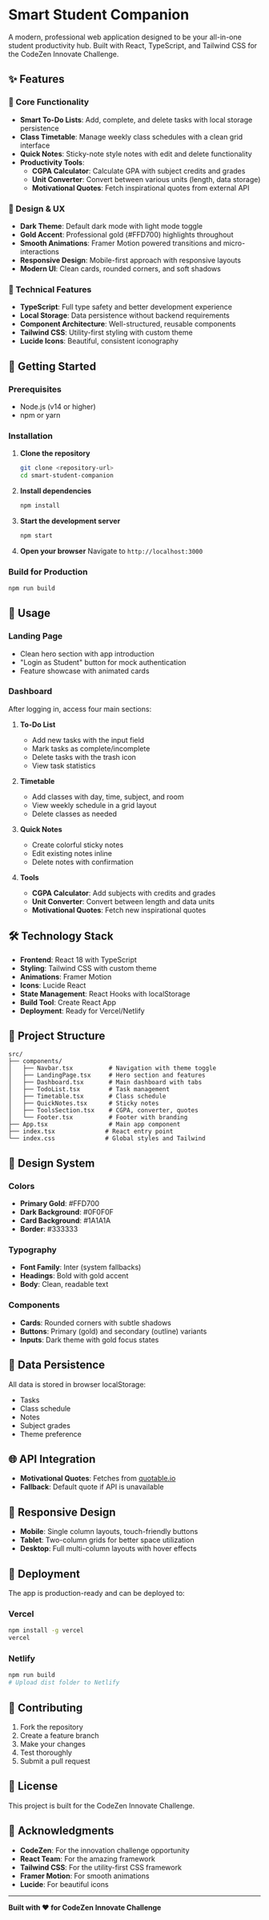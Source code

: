 # Smart Student Companion

A modern, professional web application designed to be your all-in-one student productivity hub. Built with React, TypeScript, and Tailwind CSS for the CodeZen Innovate Challenge.

## ✨ Features

### 🎯 Core Functionality
- **Smart To-Do Lists**: Add, complete, and delete tasks with local storage persistence
- **Class Timetable**: Manage weekly class schedules with a clean grid interface
- **Quick Notes**: Sticky-note style notes with edit and delete functionality
- **Productivity Tools**:
  - **CGPA Calculator**: Calculate GPA with subject credits and grades
  - **Unit Converter**: Convert between various units (length, data storage)
  - **Motivational Quotes**: Fetch inspirational quotes from external API

### 🎨 Design & UX
- **Dark Theme**: Default dark mode with light mode toggle
- **Gold Accent**: Professional gold (#FFD700) highlights throughout
- **Smooth Animations**: Framer Motion powered transitions and micro-interactions
- **Responsive Design**: Mobile-first approach with responsive layouts
- **Modern UI**: Clean cards, rounded corners, and soft shadows

### 🔧 Technical Features
- **TypeScript**: Full type safety and better development experience
- **Local Storage**: Data persistence without backend requirements
- **Component Architecture**: Well-structured, reusable components
- **Tailwind CSS**: Utility-first styling with custom theme
- **Lucide Icons**: Beautiful, consistent iconography

## 🚀 Getting Started

### Prerequisites
- Node.js (v14 or higher)
- npm or yarn

### Installation

1. **Clone the repository**
   ```bash
   git clone <repository-url>
   cd smart-student-companion
   ```

2. **Install dependencies**
   ```bash
   npm install
   ```

3. **Start the development server**
   ```bash
   npm start
   ```

4. **Open your browser**
   Navigate to `http://localhost:3000`

### Build for Production

```bash
npm run build
```

## 📱 Usage

### Landing Page
- Clean hero section with app introduction
- "Login as Student" button for mock authentication
- Feature showcase with animated cards

### Dashboard
After logging in, access four main sections:

1. **To-Do List**
   - Add new tasks with the input field
   - Mark tasks as complete/incomplete
   - Delete tasks with the trash icon
   - View task statistics

2. **Timetable**
   - Add classes with day, time, subject, and room
   - View weekly schedule in a grid layout
   - Delete classes as needed

3. **Quick Notes**
   - Create colorful sticky notes
   - Edit existing notes inline
   - Delete notes with confirmation

4. **Tools**
   - **CGPA Calculator**: Add subjects with credits and grades
   - **Unit Converter**: Convert between length and data units
   - **Motivational Quotes**: Fetch new inspirational quotes

## 🛠️ Technology Stack

- **Frontend**: React 18 with TypeScript
- **Styling**: Tailwind CSS with custom theme
- **Animations**: Framer Motion
- **Icons**: Lucide React
- **State Management**: React Hooks with localStorage
- **Build Tool**: Create React App
- **Deployment**: Ready for Vercel/Netlify

## 📁 Project Structure

```
src/
├── components/
│   ├── Navbar.tsx          # Navigation with theme toggle
│   ├── LandingPage.tsx     # Hero section and features
│   ├── Dashboard.tsx       # Main dashboard with tabs
│   ├── TodoList.tsx        # Task management
│   ├── Timetable.tsx       # Class schedule
│   ├── QuickNotes.tsx      # Sticky notes
│   ├── ToolsSection.tsx    # CGPA, converter, quotes
│   └── Footer.tsx          # Footer with branding
├── App.tsx                 # Main app component
├── index.tsx              # React entry point
└── index.css              # Global styles and Tailwind
```

## 🎨 Design System

### Colors
- **Primary Gold**: #FFD700
- **Dark Background**: #0F0F0F
- **Card Background**: #1A1A1A
- **Border**: #333333

### Typography
- **Font Family**: Inter (system fallbacks)
- **Headings**: Bold with gold accent
- **Body**: Clean, readable text

### Components
- **Cards**: Rounded corners with subtle shadows
- **Buttons**: Primary (gold) and secondary (outline) variants
- **Inputs**: Dark theme with gold focus states

## 🔄 Data Persistence

All data is stored in browser localStorage:
- Tasks
- Class schedule
- Notes
- Subject grades
- Theme preference

## 🌐 API Integration

- **Motivational Quotes**: Fetches from [quotable.io](https://api.quotable.io)
- **Fallback**: Default quote if API is unavailable

## 📱 Responsive Design

- **Mobile**: Single column layouts, touch-friendly buttons
- **Tablet**: Two-column grids for better space utilization
- **Desktop**: Full multi-column layouts with hover effects

## 🚀 Deployment

The app is production-ready and can be deployed to:

### Vercel
```bash
npm install -g vercel
vercel
```

### Netlify
```bash
npm run build
# Upload dist folder to Netlify
```

## 🤝 Contributing

1. Fork the repository
2. Create a feature branch
3. Make your changes
4. Test thoroughly
5. Submit a pull request

## 📄 License

This project is built for the CodeZen Innovate Challenge.

## 🙏 Acknowledgments

- **CodeZen**: For the innovation challenge opportunity
- **React Team**: For the amazing framework
- **Tailwind CSS**: For the utility-first CSS framework
- **Framer Motion**: For smooth animations
- **Lucide**: For beautiful icons

---

**Built with ❤️ for CodeZen Innovate Challenge**
